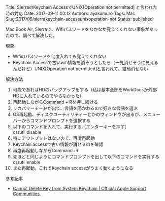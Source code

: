 Title: SierraのKeychain AccessでUNIX[Operation not permitted] と言われた時の対応
Date: 2017-09-11 00:12
Authors: ayakomuro
Tags:  Mac
Slug:2017/09/sierrakeychain-accessunixoperation-not
Status: published

Mac Book Air, Sierraで、Wifiパスワードをなかなか覚えてくれない事象があったので、調べて解決した。

現象

-   Wifiのパスワードを何度入れても覚えてくれない
-   Keychain
    Accessで古いwifi情報を消そうとしたら（一見消せそうに見えるんだけど）UNIX\[Operation
    not permitted\]と言われて、結局消せない

解決方法

1.  可能であればHDのバックアップをする（私は基本全部をWorkDocsか外部HDに入れているのでやらなかった）
2.  再起動しながらCommand + Rを押し続ける
3.  リカバリーモードが出て、言語を聞かれるので好きな言語を選ぶ
4.  OS再起動、ディスクユーティリティーとかのウィンドウが出るが、メニューバーからコマンドプロンプトを選択する
5.  以下のコマンドを入れて、実行する（エンターキーを押す）  
   csrutil disable
6.  特にアウトプットはないので、再度再起動
7.  Keychain accessで古い情報が消せるのを確認
8.  再度再起動しながらCommand+R
9.  先ほどと同じようにコマンドプロンプトを出して以下のコマンドを実行する  
   csrutil enable
10. また再起動。これでKeychain accessがうまく動くようになる







参考記事





-   [Cannot Delete Key from System Keychain \| Official Apple Support
    Communities ](https://discussions.apple.com/thread/7357200?start=0&tstart=0)
